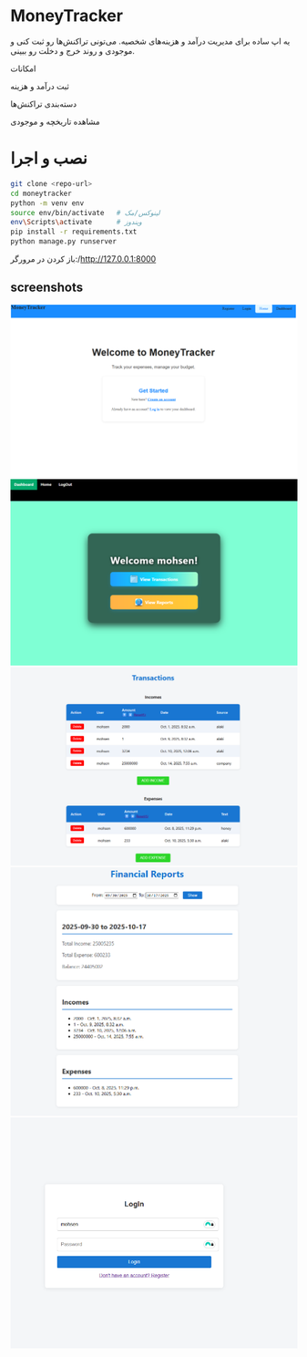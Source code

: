 # MoneyTracker
یه اپ ساده برای مدیریت درآمد و هزینه‌های شخصیه. می‌تونی تراکنش‌ها رو ثبت کنی و موجودی و روند خرج و دخلت رو ببینی.

امکانات

ثبت درآمد و هزینه

دسته‌بندی تراکنش‌ها

مشاهده تاریخچه و موجودی

# نصب و اجرا
```bash
git clone <repo-url>
cd moneytracker
python -m venv env
source env/bin/activate   # لینوکس/مک
env\Scripts\activate      # ویندوز
pip install -r requirements.txt
python manage.py runserver
```


باز کردن در مرورگر:/http://127.0.0.1:8000

## screenshots

![home](expenses/static/expenses/images/home.png)
![dahboard](expenses/static/expenses/images/dashboard.png)
![transactions](expenses/static/expenses/images/transactions.png)
![reports](expenses/static/expenses/images/reports.png)
![login](expenses/static/expenses/images/login.png)
